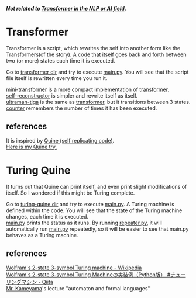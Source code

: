 ***Not related to [Transformer in the NLP or AI field](https://arxiv.org/abs/1706.03762).***

# Transformer
Transformer is a script, which rewrites the self into another form like the Transformers(of the story).
A code that itself goes back and forth between two (or more) states each time it is executed.

Go to [transformer dir](./transformer/) and try to execute [main.py](./transformer/main.py).
You will see that the script file itself is rewritten every time you run it.

[mini-transformer](./mini-transformer/) is a more compact implementation of [transformer](./transformer/).<br>
[self-reconstructor](./self-reconstructor/) is simpler and rewrite itself as itself.<br>
[ultraman-tiga](./ultraman-tiga/) is the same as [transformer](./transformer/), but it transitions between 3 states.<br>
[counter](./counter/) remembers the number of times it has been executed.

## references
It is inspired by [Quine (self replicating code)](https://en.wikipedia.org/wiki/Quine_(computing)).<br>
[Here is my Quine try.](https://github.com/pictomo/quine-python)

# Turing Quine
It turns out that Quine can print itself, and even print slight modifications of itself.
So I wondered if this might be Turing complete.

Go to [turing-quine dir](./turing-quine/) and try to execute [main.py](./turing-quine/main.py).
A Turing machine is defined within the code.
You will see that the state of the Turing machine changes, each time it is executed.<br>
[main.py](./turing-quine/main.py) prints the status as it runs.
By running [repeater.py](./turing-quine/repeater.py), it will automatically run [main.py](./turing-quine/main.py) repeatedly, so it will be easier to see that main.py behaves as a Turing machine.

## references
[Wolfram's 2-state 3-symbol Turing machine - Wikipedia](https://en.wikipedia.org/wiki/Wolfram%27s_2-state_3-symbol_Turing_machine)<br>
[Wolfram's 2-state 3-symbol Turing Machineの実装例（Python版） #チューリングマシン - Qiita](https://qiita.com/ytaki0801/items/b45696aa0c3f8bd259db)<br>
[Mr. Kameyama](https://www.cs.tsukuba.ac.jp/~kam/index-ja.html)'s lecture "automaton and formal languages"